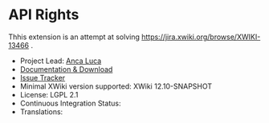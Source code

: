 # API Rights

Thhis extension is an attempt at solving https://jira.xwiki.org/browse/XWIKI-13466 .

* Project Lead: [Anca Luca](https://github.com/lucaa)
* [Documentation & Download](https://extensions.xwiki.org/xwiki/bin/view/Extension/api-rights/)
* [Issue Tracker](https://jira.xwiki.org/projects/RIGHTSAPI)
* Minimal XWiki version supported: XWiki 12.10-SNAPSHOT
* License: LGPL 2.1
* Continuous Integration Status:
* Translations:
